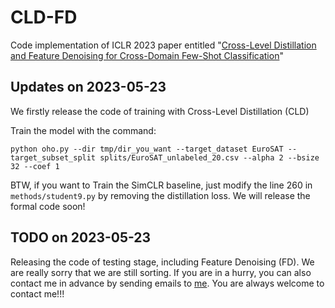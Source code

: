 # CLD-FD
Code implementation of ICLR 2023 paper entitled "[Cross-Level Distillation and Feature Denoising for Cross-Domain Few-Shot Classification](https://openreview.net/forum?id=kCeP36h9c2T&referrer=%5Bthe%20profile%20of%20Hao%20ZHENG%5D(%2Fprofile%3Fid%3D~Hao_ZHENG4))"

## Updates on 2023-05-23
We firstly release the code of training with Cross-Level Distillation (CLD)

Train the model with the command:

```
python oho.py --dir tmp/dir_you_want --target_dataset EuroSAT --target_subset_split splits/EuroSAT_unlabeled_20.csv --alpha 2 --bsize 32 --coef 1
```

BTW, if you want to Train the SimCLR baseline, just modify the line 260 in ```methods/student9.py``` by removing the distillation loss. We will release the formal code soon!


## TODO on 2023-05-23

Releasing the code of testing stage, including Feature Denoising (FD). We are really sorry that we are still sorting. If you are in a hurry, you can also contact me in advance by sending emails to [me](zheng.h.ad@m.titech.ac.jp). You are always welcome to contact me!!!
